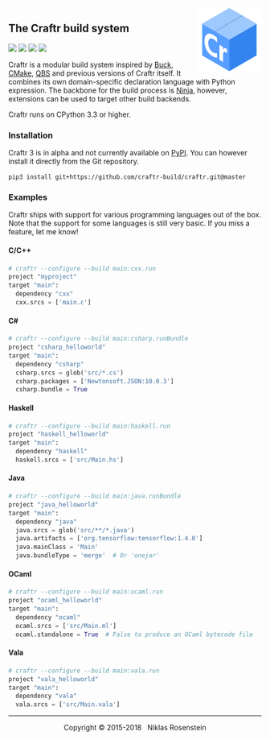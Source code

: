<img align="right" src="logo.png">

## The Craftr build system

<a href="https://opensource.org/licenses/MIT"><img src="https://img.shields.io/badge/license-MIT-yellow.svg?style=flat-square"></a>
<img src="https://img.shields.io/badge/version-3.0.1--dev-blue.svg?style=flat-square"/>
<a href="https://travis-ci.org/craftr-build/craftr"><img src="https://travis-ci.org/craftr-build/craftr.svg?branch=master"></a>
<a href="https://ci.appveyor.com/project/NiklasRosenstein/craftr/branch/master"><img src="https://ci.appveyor.com/api/projects/status/6v01441cdq0s7mik/branch/master?svg=true"></a>

Craftr is a modular build system inspired by [Buck], [CMake], [QBS] and
previous versions of Craftr itself. It combines its own domain-specific
declaration language with Python expression. The backbone for the build
process is [Ninja], however, extensions can be used to target other
build backends.

Craftr runs on CPython 3.3 or higher.

  [Buck]: https://buckbuild.com/
  [CMake]: https://cmake.org/
  [QBS]: https://bugreports.qt.io/projects/QBS/summary
  [Ninja]: https://github.com/ninja-build/ninja.git
  [PyPI]: https://pypi.python.org/pypi

### Installation

Craftr 3 is in alpha and not currently available on [PyPI]. You can however
install it directly from the Git repository.

    pip3 install git+https://github.com/craftr-build/craftr.git@master

### Examples

Craftr ships with support for various programming languages out of the box.
Note that the support for some languages is still very basic. If you miss a
feature, let me know!

#### C/C++

```python
# craftr --configure --build main:cxx.run
project "myproject"
target "main":
  dependency "cxx"
  cxx.srcs = ['main.c']
```

#### C#

```python
# craftr --configure --build main:csharp.runBundle
project "csharp_helloworld"
target "main":
  dependency "csharp"
  csharp.srcs = glob('src/*.cs')
  csharp.packages = ['Newtonsoft.JSON:10.0.3']
  csharp.bundle = True
```

#### Haskell

```python
# craftr --configure --build main:haskell.run
project "haskell_helloworld"
target "main":
  dependency "haskell"
  haskell.srcs = ['src/Main.hs']
```

#### Java

```python
# craftr --configure --build main:java.runBundle
project "java_helloworld"
target "main":
  dependency "java"
  java.srcs = glob('src/**/*.java')
  java.artifacts = ['org.tensorflow:tensorflow:1.4.0']
  java.mainClass = 'Main'
  java.bundleType = 'merge'  # Or 'onejar'
```

#### OCaml

```python
# craftr --configure --build main:ocaml.run
project "ocaml_helloworld"
target "main":
  dependency "ocaml"
  ocaml.srcs = ['src/Main.ml']
  ocaml.standalone = True  # False to produce an OCaml bytecode file
```

#### Vala

```python
# craftr --configure --build main:vala.run
project "vala_helloworld"
target "main":
  dependency "vala"
  vala.srcs = ['src/Main.vala']
```

---

<p align="center">Copyright &copy; 2015-2018 &nbsp; Niklas Rosenstein</p>
